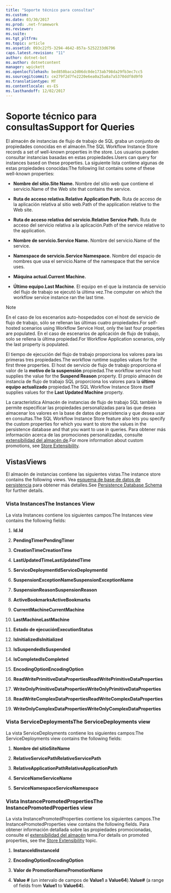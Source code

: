 ```yaml
---
title: "Soporte técnico para consultas"
ms.custom: 
ms.date: 03/30/2017
ms.prod: .net-framework
ms.reviewer: 
ms.suite: 
ms.tgt_pltfrm: 
ms.topic: article
ms.assetid: 093c22f5-3294-4642-857a-5252233d6796
caps.latest.revision: "11"
author: dotnet-bot
ms.author: dotnetcontent
manager: wpickett
ms.openlocfilehash: bed850baca2d06dc0de173ab798da29fb3ec7cc5
ms.sourcegitcommit: ce279f2d7fe2220e6ea0a25a8a7a5370ddf8d9f0
ms.translationtype: MT
ms.contentlocale: es-ES
ms.lasthandoff: 12/02/2017
---
```

# <a name="support-for-queries"></a><span data-ttu-id="5de1f-102">Soporte técnico para consultas</span><span class="sxs-lookup"><span data-stu-id="5de1f-102">Support for Queries</span></span>
<span data-ttu-id="5de1f-103">El almacén de instancias de flujo de trabajo de SQL graba un conjunto de propiedades conocidas en el almacén.</span><span class="sxs-lookup"><span data-stu-id="5de1f-103">The SQL Workflow Instance Store records a set of well-known properties in the store.</span></span> <span data-ttu-id="5de1f-104">Los usuarios pueden consultar instancias basadas en estas propiedades.</span><span class="sxs-lookup"><span data-stu-id="5de1f-104">Users can query for instances based on these properties.</span></span> <span data-ttu-id="5de1f-105">La siguiente lista contiene algunas de estas propiedades conocidas:</span><span class="sxs-lookup"><span data-stu-id="5de1f-105">The following list contains some of these well-known properties:</span></span>  
  
-   <span data-ttu-id="5de1f-106">**Nombre del sitio.**</span><span class="sxs-lookup"><span data-stu-id="5de1f-106">**Site Name.**</span></span> <span data-ttu-id="5de1f-107">Nombre del sitio web que contiene el servicio.</span><span class="sxs-lookup"><span data-stu-id="5de1f-107">Name of the Web site that contains the service.</span></span>  
  
-   <span data-ttu-id="5de1f-108">**Ruta de acceso relativa.**</span><span class="sxs-lookup"><span data-stu-id="5de1f-108">**Relative Application Path.**</span></span> <span data-ttu-id="5de1f-109">Ruta de acceso de la aplicación relativa al sitio web.</span><span class="sxs-lookup"><span data-stu-id="5de1f-109">Path of the application relative to the Web site.</span></span>  
  
-   <span data-ttu-id="5de1f-110">**Ruta de acceso relativa del servicio.**</span><span class="sxs-lookup"><span data-stu-id="5de1f-110">**Relative Service Path.**</span></span> <span data-ttu-id="5de1f-111">Ruta de acceso del servicio relativa a la aplicación.</span><span class="sxs-lookup"><span data-stu-id="5de1f-111">Path of the service relative to the application.</span></span>  
  
-   <span data-ttu-id="5de1f-112">**Nombre de servicio.**</span><span class="sxs-lookup"><span data-stu-id="5de1f-112">**Service Name.**</span></span> <span data-ttu-id="5de1f-113">Nombre del servicio.</span><span class="sxs-lookup"><span data-stu-id="5de1f-113">Name of the service.</span></span>  
  
-   <span data-ttu-id="5de1f-114">**Namespace de servicio.**</span><span class="sxs-lookup"><span data-stu-id="5de1f-114">**Service Namespace.**</span></span> <span data-ttu-id="5de1f-115">Nombre del espacio de nombres que usa el servicio.</span><span class="sxs-lookup"><span data-stu-id="5de1f-115">Name of the namespace that the service uses.</span></span>  
  
-   <span data-ttu-id="5de1f-116">**Máquina actual.**</span><span class="sxs-lookup"><span data-stu-id="5de1f-116">**Current Machine.**</span></span>  
  
-   <span data-ttu-id="5de1f-117">**Último equipo**.</span><span class="sxs-lookup"><span data-stu-id="5de1f-117">**Last Machine**.</span></span> <span data-ttu-id="5de1f-118">El equipo en el que la instancia de servicio del flujo de trabajo se ejecutó la última vez.</span><span class="sxs-lookup"><span data-stu-id="5de1f-118">The computer on which the workflow service instance ran the last time.</span></span>  
  
> [!NOTE]
>  <span data-ttu-id="5de1f-119">En el caso de los escenarios auto-hospedados con el host de servicio de flujo de trabajo, sólo se rellenan las últimas cuatro propiedades.</span><span class="sxs-lookup"><span data-stu-id="5de1f-119">For self-hosted scenarios using Workflow Service Host, only the last four properties are populated.</span></span> <span data-ttu-id="5de1f-120">En el caso de escenarios de aplicación de flujo de trabajo, solo se rellena la última propiedad.</span><span class="sxs-lookup"><span data-stu-id="5de1f-120">For Workflow Application scenarios, only the last property is populated.</span></span>  
  
 <span data-ttu-id="5de1f-121">El tiempo de ejecución del flujo de trabajo proporciona los valores para las primeras tres propiedades.</span><span class="sxs-lookup"><span data-stu-id="5de1f-121">The workflow runtime supplies values for the first three properties.</span></span> <span data-ttu-id="5de1f-122">El host de servicio de flujo de trabajo proporciona el valor de la **motivo de la suspensión** propiedad.</span><span class="sxs-lookup"><span data-stu-id="5de1f-122">The workflow service host supplies the value for the **Suspend Reason** property.</span></span> <span data-ttu-id="5de1f-123">El propio almacén de instancia de flujo de trabajo SQL proporciona los valores para la **último equipo actualizado** propiedad.</span><span class="sxs-lookup"><span data-stu-id="5de1f-123">The SQL Workflow Instance Store itself supplies values for the **Last Updated Machine** property.</span></span>  
  
 <span data-ttu-id="5de1f-124">La característica Almacén de instancias de flujo de trabajo SQL también le permite especificar las propiedades personalizadas para las que desea almacenar los valores en la base de datos de persistencia y que desea usar en consultas.</span><span class="sxs-lookup"><span data-stu-id="5de1f-124">The SQL Workflow Instance Store feature also lets you specify the custom properties for which you want to store the values in the persistence database and that you want to use in queries.</span></span> <span data-ttu-id="5de1f-125">Para obtener más información acerca de las promociones personalizadas, consulte [extensibilidad del almacén de](../../../docs/framework/windows-workflow-foundation/store-extensibility.md).</span><span class="sxs-lookup"><span data-stu-id="5de1f-125">For more information about custom promotions, see [Store Extensibility](../../../docs/framework/windows-workflow-foundation/store-extensibility.md).</span></span>  
  
## <a name="views"></a><span data-ttu-id="5de1f-126">Vistas</span><span class="sxs-lookup"><span data-stu-id="5de1f-126">Views</span></span>  
 <span data-ttu-id="5de1f-127">El almacén de instancias contiene las siguientes vistas.</span><span class="sxs-lookup"><span data-stu-id="5de1f-127">The instance store contains the following views.</span></span> <span data-ttu-id="5de1f-128">Vea [esquema de base de datos de persistencia](../../../docs/framework/windows-workflow-foundation/persistence-database-schema.md) para obtener más detalles.</span><span class="sxs-lookup"><span data-stu-id="5de1f-128">See [Persistence Database Schema](../../../docs/framework/windows-workflow-foundation/persistence-database-schema.md) for further details.</span></span>  
  
### <a name="the-instances-view"></a><span data-ttu-id="5de1f-129">Vista Instances</span><span class="sxs-lookup"><span data-stu-id="5de1f-129">The Instances View</span></span>  
 <span data-ttu-id="5de1f-130">La vista Instances contiene los siguientes campos:</span><span class="sxs-lookup"><span data-stu-id="5de1f-130">The Instances view contains the following fields:</span></span>  
  
1.  <span data-ttu-id="5de1f-131">**Id.**</span><span class="sxs-lookup"><span data-stu-id="5de1f-131">**Id**</span></span>  
  
2.  <span data-ttu-id="5de1f-132">**PendingTimer**</span><span class="sxs-lookup"><span data-stu-id="5de1f-132">**PendingTimer**</span></span>  
  
3.  <span data-ttu-id="5de1f-133">**CreationTime**</span><span class="sxs-lookup"><span data-stu-id="5de1f-133">**CreationTime**</span></span>  
  
4.  <span data-ttu-id="5de1f-134">**LastUpdatedTime**</span><span class="sxs-lookup"><span data-stu-id="5de1f-134">**LastUpdatedTime**</span></span>  
  
5.  <span data-ttu-id="5de1f-135">**ServiceDeploymentId**</span><span class="sxs-lookup"><span data-stu-id="5de1f-135">**ServiceDeploymentId**</span></span>  
  
6.  <span data-ttu-id="5de1f-136">**SuspensionExceptionName**</span><span class="sxs-lookup"><span data-stu-id="5de1f-136">**SuspensionExceptionName**</span></span>  
  
7.  <span data-ttu-id="5de1f-137">**SuspensionReason**</span><span class="sxs-lookup"><span data-stu-id="5de1f-137">**SuspensionReason**</span></span>  
  
8.  <span data-ttu-id="5de1f-138">**ActiveBookmarks**</span><span class="sxs-lookup"><span data-stu-id="5de1f-138">**ActiveBookmarks**</span></span>  
  
9. <span data-ttu-id="5de1f-139">**CurrentMachine**</span><span class="sxs-lookup"><span data-stu-id="5de1f-139">**CurrentMachine**</span></span>  
  
10. <span data-ttu-id="5de1f-140">**LastMachine**</span><span class="sxs-lookup"><span data-stu-id="5de1f-140">**LastMachine**</span></span>  
  
11. <span data-ttu-id="5de1f-141">**Estado de ejecución**</span><span class="sxs-lookup"><span data-stu-id="5de1f-141">**ExecutionStatus**</span></span>  
  
12. <span data-ttu-id="5de1f-142">**IsInitialized**</span><span class="sxs-lookup"><span data-stu-id="5de1f-142">**IsInitialized**</span></span>  
  
13. <span data-ttu-id="5de1f-143">**IsSuspended**</span><span class="sxs-lookup"><span data-stu-id="5de1f-143">**IsSuspended**</span></span>  
  
14. <span data-ttu-id="5de1f-144">**IsCompleted**</span><span class="sxs-lookup"><span data-stu-id="5de1f-144">**IsCompleted**</span></span>  
  
15. <span data-ttu-id="5de1f-145">**EncodingOption**</span><span class="sxs-lookup"><span data-stu-id="5de1f-145">**EncodingOption**</span></span>  
  
16. <span data-ttu-id="5de1f-146">**ReadWritePrimitiveDataProperties**</span><span class="sxs-lookup"><span data-stu-id="5de1f-146">**ReadWritePrimitiveDataProperties**</span></span>  
  
17. <span data-ttu-id="5de1f-147">**WriteOnlyPrimitiveDataProperties**</span><span class="sxs-lookup"><span data-stu-id="5de1f-147">**WriteOnlyPrimitiveDataProperties**</span></span>  
  
18. <span data-ttu-id="5de1f-148">**ReadWriteComplexDataProperties**</span><span class="sxs-lookup"><span data-stu-id="5de1f-148">**ReadWriteComplexDataProperties**</span></span>  
  
19. <span data-ttu-id="5de1f-149">**WriteOnlyComplexDataProperties**</span><span class="sxs-lookup"><span data-stu-id="5de1f-149">**WriteOnlyComplexDataProperties**</span></span>  
  
### <a name="the-servicedeployments-view"></a><span data-ttu-id="5de1f-150">Vista ServiceDeployments</span><span class="sxs-lookup"><span data-stu-id="5de1f-150">The ServiceDeployments view</span></span>  
 <span data-ttu-id="5de1f-151">La vista ServiceDeployments contiene los siguientes campos:</span><span class="sxs-lookup"><span data-stu-id="5de1f-151">The ServiceDeployments view contains the following fields:</span></span>  
  
1.  <span data-ttu-id="5de1f-152">**Nombre del sitio**</span><span class="sxs-lookup"><span data-stu-id="5de1f-152">**SiteName**</span></span>  
  
2.  <span data-ttu-id="5de1f-153">**RelativeServicePath**</span><span class="sxs-lookup"><span data-stu-id="5de1f-153">**RelativeServicePath**</span></span>  
  
3.  <span data-ttu-id="5de1f-154">**RelativeApplicationPath**</span><span class="sxs-lookup"><span data-stu-id="5de1f-154">**RelativeApplicationPath**</span></span>  
  
4.  <span data-ttu-id="5de1f-155">**ServiceName**</span><span class="sxs-lookup"><span data-stu-id="5de1f-155">**ServiceName**</span></span>  
  
5.  <span data-ttu-id="5de1f-156">**ServiceNamespace**</span><span class="sxs-lookup"><span data-stu-id="5de1f-156">**ServiceNamespace**</span></span>  
  
### <a name="the-instancepromotedproperties-view"></a><span data-ttu-id="5de1f-157">Vista InstancePromotedProperties</span><span class="sxs-lookup"><span data-stu-id="5de1f-157">The InstancePromotedProperties view</span></span>  
 <span data-ttu-id="5de1f-158">La vista InstancePromotedProperties contiene los siguientes campos.</span><span class="sxs-lookup"><span data-stu-id="5de1f-158">The InstancePromotedProperties view contains the following fields.</span></span> <span data-ttu-id="5de1f-159">Para obtener información detallada sobre las propiedades promocionadas, consulte el [extensibilidad del almacén](../../../docs/framework/windows-workflow-foundation/store-extensibility.md) tema.</span><span class="sxs-lookup"><span data-stu-id="5de1f-159">For details on promoted properties, see the [Store Extensibility](../../../docs/framework/windows-workflow-foundation/store-extensibility.md) topic.</span></span>  
  
1.  <span data-ttu-id="5de1f-160">**InstanceId**</span><span class="sxs-lookup"><span data-stu-id="5de1f-160">**InstanceId**</span></span>  
  
2.  <span data-ttu-id="5de1f-161">**EncodingOption**</span><span class="sxs-lookup"><span data-stu-id="5de1f-161">**EncodingOption**</span></span>  
  
3.  <span data-ttu-id="5de1f-162">**Valor de PromotionName**</span><span class="sxs-lookup"><span data-stu-id="5de1f-162">**PromotionName**</span></span>  
  
4.  <span data-ttu-id="5de1f-163">**Value #** (un intervalo de campos de **Value1** a **Value64**).</span><span class="sxs-lookup"><span data-stu-id="5de1f-163">**Value#** (a range of fields from **Value1** to **Value64**).</span></span>
